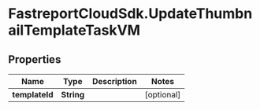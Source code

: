 # FastreportCloudSdk.UpdateThumbnailTemplateTaskVM

## Properties

Name | Type | Description | Notes
------------ | ------------- | ------------- | -------------
**templateId** | **String** |  | [optional] 


